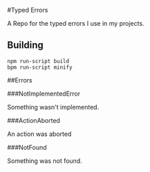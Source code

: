 #Typed Errors


A Repo for the typed errors I use in my projects.

## Building

```
npm run-script build
bpm run-script minify
```

##Errors


###NotImplementedError

Something wasn't implemented.

###ActionAborted

An action was aborted

###NotFound

Something was not found.
